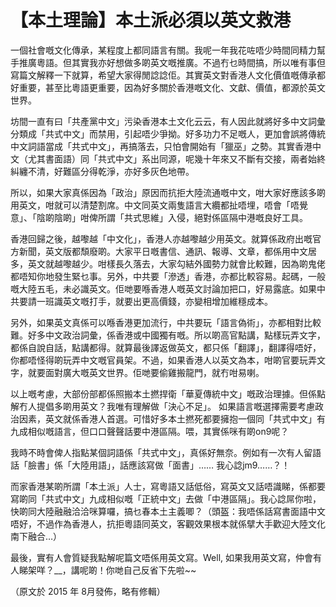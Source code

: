 # 【本土理論】本土派必須以英文救港

一個社會嘅文化傳承，某程度上都同語言有關。我呢一年我花咗唔少時間同精力幫手推廣粵語。但其實我亦好想做多啲英文嘅推廣。不過冇乜時間搞，所以唯有事但寫篇文解釋一下就算，希望大家得閒諗諗佢。其實英文對香港人文化價值嘅傳承都好重要，甚至比粵語更重要，因為好多關於香港嘅文化、文獻、價值，都源於英文世界。

坊間一直有曰「共產黨中文」污染香港本土文化云云，有人因此就將好多中文詞彙分類成「共式中文」而禁用，引起唔少爭拗。好多功力不足嘅人，更加會誤將傳統中文詞語當成「共式中文」，再搞落去，只怕會開始有「獵巫」之勢。其實香港中文（尤其書面語）同「共式中文」系出同源，呢幾十年來又不斷有交接，兩者始終糾纏不清，好難區分得乾淨，亦好多灰色地帶。

所以，如果大家真係因為「政治」原因而抗拒大陸流通嘅中文，咁大家好應該多啲用英文，咁就可以清楚割席。中文同英文兩隻語言大纜都扯唔埋，唔會「唔覺意」、「陰啲陰啲」咁俾所謂「共式思維」入侵，絕對係區隔中港嘅良好工具。

香港回歸之後，越嚟越「中文化」，香港人亦越嚟越少用英文。就算係政府出嘅官方新聞，英文版都頹廢啲。大家平日嘅書信、通訊、報導、文章，都係用中文居多，英文就越嚟越少。咁樣長久落去，大家勾結外國勢力就會比較難，因為啲鬼佬都唔知你地發生緊乜事。另外，中共要「滲透」香港，亦都比較容易。起碼，一般嘅大陸五毛，未必識英文。佢哋要喺香港人嘅英文討論加把口，好易露底。如果中共要請一班識英文嘅打手，就要出更高價錢，亦變相增加維穩成本。

另外，如果英文真係可以喺香港更加流行，中共要玩「語言偽術」，亦都相對比較難。好多中文政治詞彙，係香港或中國獨有嘅。所以啲高官點講，點樣玩弄文字，都係自說自話，點講都得。就算最後譯返做英文，都只係「翻譯」，翻譯得唔好，你都唔怪得啲玩弄中文嘅官員架。不過，如果香港人以英文為本，咁啲官要玩弄文字，就要面對廣大嘅英文世界。佢哋要偷雞搬龍門，就冇咁易喇。

以上嘅考慮，大部份部都係照搬本土撚捍衛「華夏傳統中文」嘅政治理據。但係點解冇人提倡多啲用英文？我唯有理解做「決心不足」。 如果語言嘅選擇需要考慮政治因素，英文就係香港人首選。可惜好多本土撚死都要擁抱一個同「共式中文」有九成相似嘅語言，但口口聲聲話要中港區隔。喂，其實係咪有啲on9呢？

我時不時會俾人指點某個詞語係「共式中文」，真係好無奈。例如有一次有人留語話「臉書」係「大陸用語」，話應該寫做「面書」…… 我心諗jm9……？！

而家香港某啲所謂「本土派」人士，寫粵語又話低俗，寫英文又話唔識睇，係都要寫啲同「共式中文」九成相似嘅「正統中文」去做「中港區隔」。我心諗屌你啦，快啲同大陸融融洽洽咪算囉，搞乜春本土主義唧？（頭盔：我唔係話寫書面語中文唔好，不過作為香港人，抗拒粵語同英文，客觀效果根本就係擘大手歡迎大陸文化南下融合…）

最後，實有人會質疑我點解呢篇文唔係用英文寫。Well, 如果我用英文寫，仲會有人睇架咩？\_\_，講呢啲！你哋自己反省下先啦~~

（原文於 2015 年 8月發佈，略有修輯）

